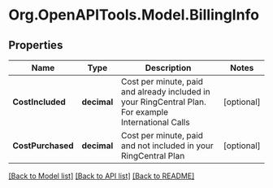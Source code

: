
# Org.OpenAPITools.Model.BillingInfo

## Properties

Name | Type | Description | Notes
------------ | ------------- | ------------- | -------------
**CostIncluded** | **decimal** | Cost per minute, paid and already included in your RingCentral Plan. For example International Calls | [optional] 
**CostPurchased** | **decimal** | Cost per minute, paid and not included in your RingCentral Plan | [optional] 

[[Back to Model list]](../README.md#documentation-for-models)
[[Back to API list]](../README.md#documentation-for-api-endpoints)
[[Back to README]](../README.md)

